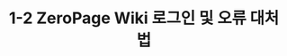 ---
title: 1-2 ZeroPage Wiki 로그인 및 오류 대처법
description: ZeroWiki 로그인하는 방법과 오류가 발생할 때는 이렇게 해요!
slug: 1-2-zerowiki-login
category: wiki
img: 1-2.jpg
---